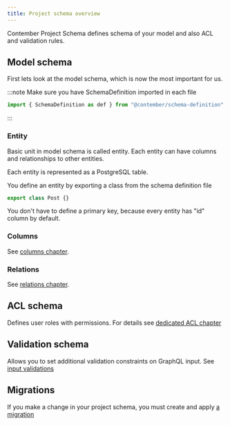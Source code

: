 ```yaml
---
title: Project schema overview
---
```



Contember Project Schema defines schema of your model and also ACL and validation rules.

<!--
TODO: PICTURE OF PROJECT SCHEMA, MODEL SCHEMA, ACL SCHEMA AND INPUT VALIDATION SCHEMA
-->

## Model schema

First lets look at the model schema, which is now the most important for us.

:::note 
Make sure you have SchemaDefinition imported in each file
```typescript
import { SchemaDefinition as def } from "@contember/schema-definition"
```
:::

### Entity

Basic unit in model schema is called entity. Each entity can have columns and relationships to other entities.

Each entity is represented as a PostgreSQL table.

You define an entity by exporting a class from the schema definition file

```typescript
export class Post {}
```

You don't have to define a primary key, because every entity has "id" column by default.


### Columns

See [columns chapter](columns.md). 

### Relations

See [relations chapter](relations.md).


## ACL schema

Defines user roles with permissions. For details see [dedicated ACL chapter](acl.md)

## Validation schema

Allows you to set additional validation constraints on GraphQL input. See [input validations](validations.md)


## Migrations

If you make a change in your project schema, you must create and apply [a migration](migrations.md)
